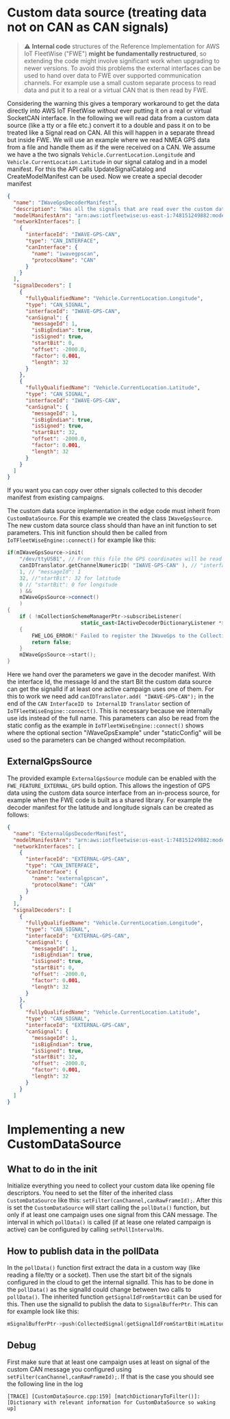 # Custom data source (treating data not on CAN as CAN signals)

> :warning: **Internal code** structures of the Reference Implementation for AWS IoT FleetWise
> ("FWE") **might be fundamentally restructured**, so extending the code might involve significant
> work when upgrading to newer versions. To avoid this problems the external interfaces can be used
> to hand over data to FWE over supported communication channels. For example use a small custom
> separate process to read data and put it to a real or a virtual CAN that is then read by FWE.

Considering the warning this gives a temporary workaround to get the data directly into AWS IoT
FleetWise _without_ ever putting it on a real or virtual SocketCAN interface. In the following we
will read data from a custom data source (like a tty or a file etc.) convert it to a double and pass
it on to be treated like a Signal read on CAN. All this will happen in a separate thread but inside
FWE. We will use an example where we read NMEA GPS data from a file and handle them as if the were
received on a CAN. We assume we have a the two signals `Vehicle.CurrentLocation.Longitude` and
`Vehicle.CurrentLocation.Latitude` in our signal catalog and in a model manifest. For this the API
calls UpdateSignalCatalog and CreateModelManifest can be used. Now we create a special decoder
manifest

```json
{
  "name": "IWaveGpsDecoderManifest",
  "description": "Has all the signals that are read over the custom data source from the NMEA data",
  "modelManifestArn": "arn:aws:iotfleetwise:us-east-1:748151249882:model-manifest/IWaveGPSModel",
  "networkInterfaces": [
    {
      "interfaceId": "IWAVE-GPS-CAN",
      "type": "CAN_INTERFACE",
      "canInterface": {
        "name": "iwavegpscan",
        "protocolName": "CAN"
      }
    }
  ],
  "signalDecoders": [
    {
      "fullyQualifiedName": "Vehicle.CurrentLocation.Longitude",
      "type": "CAN_SIGNAL",
      "interfaceId": "IWAVE-GPS-CAN",
      "canSignal": {
        "messageId": 1,
        "isBigEndian": true,
        "isSigned": true,
        "startBit": 0,
        "offset": -2000.0,
        "factor": 0.001,
        "length": 32
      }
    },
    {
      "fullyQualifiedName": "Vehicle.CurrentLocation.Latitude",
      "type": "CAN_SIGNAL",
      "interfaceId": "IWAVE-GPS-CAN",
      "canSignal": {
        "messageId": 1,
        "isBigEndian": true,
        "isSigned": true,
        "startBit": 32,
        "offset": -2000.0,
        "factor": 0.001,
        "length": 32
      }
    }
  ]
}
```

If you want you can copy over other signals collected to this decoder manifest from existing
campaigns.

The custom data source implementation in the edge code must inherit from `CustomDataSource`. For
this example we created the class `IWaveGpsSource`. The new custom data source class should than
have an init function to set parameters. This init function should then be called from
`IoTFleetWiseEngine::connect()` for example like this:

```cpp
if(mIWaveGpsSource->init(
    "/dev/ttyUSB1", // From this file the GPS coordinates will be read in the NMEA line format
    canIDTranslator.getChannelNumericID( "IWAVE-GPS-CAN" ), // "interfaceId": "IWAVE-GPS-CAN"
    1, // "messageId": 1
    32, //"startBit": 32 for latitude
    0 // "startBit": 0 for longitude
    ) &&
    mIWaveGpsSource->connect()
    )
{
    if ( !mCollectionSchemeManagerPtr->subscribeListener(
                        static_cast<IActiveDecoderDictionaryListener *>( mIWaveGpsSource.get() ) ) )
    {
        FWE_LOG_ERROR(" Failed to register the IWaveGps to the CollectionScheme Manager");
        return false;
    }
    mIWaveGpsSource->start();
}
```

Here we hand over the parameters we gave in the decoder manifest. With the interface Id, the message
Id and the start Bit the custom data source can get the signalId if at least one active campaign
uses one of them. For this to work we need add `canIDTranslator.add( "IWAVE-GPS-CAN");` in the end
of the `CAN InterfaceID to InternalID Translator` section of `IoTFleetWiseEngine::connect()`. This
is necessary because we internally use ids instead of the full name. This parameters can also be
read from the static config as the example in `IoTFleetWiseEngine::connect()` shows where the
optional section "iWaveGpsExample" under "staticConfig" will be used so the parameters can be
changed without recompilation.

## ExternalGpsSource

The provided example `ExternalGpsSource` module can be enabled with the `FWE_FEATURE_EXTERNAL_GPS`
build option. This allows the ingestion of GPS data using the custom data source interface from an
in-process source, for example when the FWE code is built as a shared library. For example the
decoder manifest for the latitude and longitude signals can be created as follows:

```json
{
  "name": "ExternalGpsDecoderManifest",
  "modelManifestArn": "arn:aws:iotfleetwise:us-east-1:748151249882:model-manifest/ExternalGPSModel",
  "networkInterfaces": [
    {
      "interfaceId": "EXTERNAL-GPS-CAN",
      "type": "CAN_INTERFACE",
      "canInterface": {
        "name": "externalgpscan",
        "protocolName": "CAN"
      }
    }
  ],
  "signalDecoders": [
    {
      "fullyQualifiedName": "Vehicle.CurrentLocation.Longitude",
      "type": "CAN_SIGNAL",
      "interfaceId": "EXTERNAL-GPS-CAN",
      "canSignal": {
        "messageId": 1,
        "isBigEndian": true,
        "isSigned": true,
        "startBit": 0,
        "offset": -2000.0,
        "factor": 0.001,
        "length": 32
      }
    },
    {
      "fullyQualifiedName": "Vehicle.CurrentLocation.Latitude",
      "type": "CAN_SIGNAL",
      "interfaceId": "EXTERNAL-GPS-CAN",
      "canSignal": {
        "messageId": 1,
        "isBigEndian": true,
        "isSigned": true,
        "startBit": 32,
        "offset": -2000.0,
        "factor": 0.001,
        "length": 32
      }
    }
  ]
}
```

# Implementing a new CustomDataSource

## What to do in the init

Initialize everything you need to collect your custom data like opening file descriptors. You need
to set the filter of the inherited class `CustomDataSource` like this:
`setFilter(canChannel,canRawFrameId);`. After this is set the `CustomDataSource` will start calling
the `pollData()` function, but only if at least one campaign uses one signal from this CAN message.
The interval in which `pollData()` is called (if at lease one related campaign is active) can be
configured by calling `setPollIntervalMs`.

## How to publish data in the pollData

In the `pollData()` function first extract the data in a custom way (like reading a file/tty or a
socket). Then use the start bit of the signals configured in the cloud to get the internal signalId.
This has to be done in the `pollData()` as the signalId could change between two calls to
`pollData()`. The inherited function `getSignalIdFromStartBit` can be used for this. Then use the
signalId to publish the data to `SignalBufferPtr`. This can for example look like this:

```cpp
mSignalBufferPtr->push(CollectedSignal(getSignalIdFromStartBit(mLatitudeStartBit),timestamp,lastValidLatitude));
```

## Debug

First make sure that at least one campaign uses at least on signal of the custom CAN message you
configured using `setFilter(canChannel,canRawFrameId);`. If that is the case you should see the
following line in the log

```
[TRACE] [CustomDataSource.cpp:159] [matchDictionaryToFilter()]: [Dictionary with relevant information for CustomDataSource so waking up]
```
